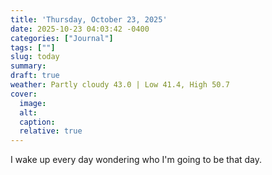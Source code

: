 ```yaml
---
title: 'Thursday, October 23, 2025'
date: 2025-10-23 04:03:42 -0400
categories: ["Journal"]
tags: [""]
slug: today
summary: 
draft: true
weather: Partly cloudy 43.0 | Low 41.4, High 50.7
cover: 
  image: 
  alt: 
  caption: 
  relative: true
---
```


I wake up every day wondering who I'm going to be that day.
